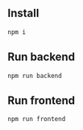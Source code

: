## Install

    npm i

## Run backend 

    npm run backend 

## Run frontend 

    npm run frontend 
